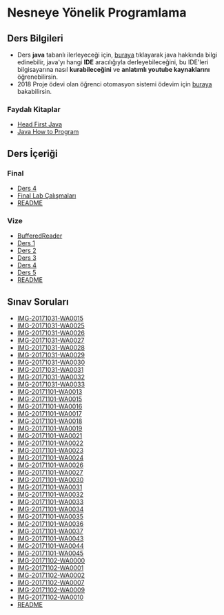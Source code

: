 # Nesneye Yönelik Programlama 

## Ders Bilgileri

- Ders **java** tabanlı ilerleyeceği için, [buraya][Java - yemreak.com] tıklayarak java hakkında bilgi edinebilir, java'yı hangi **IDE** aracılığıyla derleyebileceğini, bu IDE'leri bilgisayarına nasıl **kurabileceğini** ve **anlatımlı youtube kaynaklarını** öğrenebilirsin.
- 2018 Proje ödevi olan öğrenci otomasyon sistemi ödevim için [buraya][Öğrenci Otomasyon Sistemi] bakabilirsin.

### Faydalı Kitaplar

- [Head First Java]
- [Java How to Program]

[Head First Java]: ..%2F..%2FPDFs%2FHead%20First%20Java.pdf
[Java How to Program]: ..%2F..%2FPDFs%2FJava%20How%20to%20Program.pdf
[Java - yemreak.com]: https://www.yemreak.com/p/java.html
[Öğrenci Otomasyon Sistemi]: https://github.com/yedhrab/JavaProjects/tree/master/NetBeans-Projects/OgrenciOtomasyonu
<!--Index-->

## Ders İçeriği


### Final

- [Ders 4](./Ders%20%C4%B0%C3%A7eri%C4%9Fi/Final/Ders%204.pdf)
- [Final Lab Çalışmaları](./Ders%20%C4%B0%C3%A7eri%C4%9Fi/Final/Final%20Lab%20%C3%87al%C4%B1%C5%9Fmalar%C4%B1.rar)
- [README](./Ders%20%C4%B0%C3%A7eri%C4%9Fi/Final/README.md)

### Vize

- [BufferedReader](./Ders%20%C4%B0%C3%A7eri%C4%9Fi/Vize/BufferedReader.pdf)
- [Ders 1](./Ders%20%C4%B0%C3%A7eri%C4%9Fi/Vize/Ders%201.pdf)
- [Ders 2](./Ders%20%C4%B0%C3%A7eri%C4%9Fi/Vize/Ders%202.pdf)
- [Ders 3](./Ders%20%C4%B0%C3%A7eri%C4%9Fi/Vize/Ders%203.pdf)
- [Ders 4](./Ders%20%C4%B0%C3%A7eri%C4%9Fi/Vize/Ders%204.pdf)
- [Ders 5](./Ders%20%C4%B0%C3%A7eri%C4%9Fi/Vize/Ders%205.pdf)
- [README](./Ders%20%C4%B0%C3%A7eri%C4%9Fi/Vize/README.md)

## Sınav Soruları

- [IMG-20171031-WA0015](./S%C4%B1nav%20Sorular%C4%B1/IMG-20171031-WA0015.jpg)
- [IMG-20171031-WA0025](./S%C4%B1nav%20Sorular%C4%B1/IMG-20171031-WA0025.jpg)
- [IMG-20171031-WA0026](./S%C4%B1nav%20Sorular%C4%B1/IMG-20171031-WA0026.jpg)
- [IMG-20171031-WA0027](./S%C4%B1nav%20Sorular%C4%B1/IMG-20171031-WA0027.jpg)
- [IMG-20171031-WA0028](./S%C4%B1nav%20Sorular%C4%B1/IMG-20171031-WA0028.jpg)
- [IMG-20171031-WA0029](./S%C4%B1nav%20Sorular%C4%B1/IMG-20171031-WA0029.jpg)
- [IMG-20171031-WA0030](./S%C4%B1nav%20Sorular%C4%B1/IMG-20171031-WA0030.jpg)
- [IMG-20171031-WA0031](./S%C4%B1nav%20Sorular%C4%B1/IMG-20171031-WA0031.jpg)
- [IMG-20171031-WA0032](./S%C4%B1nav%20Sorular%C4%B1/IMG-20171031-WA0032.jpg)
- [IMG-20171031-WA0033](./S%C4%B1nav%20Sorular%C4%B1/IMG-20171031-WA0033.jpg)
- [IMG-20171101-WA0013](./S%C4%B1nav%20Sorular%C4%B1/IMG-20171101-WA0013.jpg)
- [IMG-20171101-WA0015](./S%C4%B1nav%20Sorular%C4%B1/IMG-20171101-WA0015.jpg)
- [IMG-20171101-WA0016](./S%C4%B1nav%20Sorular%C4%B1/IMG-20171101-WA0016.jpg)
- [IMG-20171101-WA0017](./S%C4%B1nav%20Sorular%C4%B1/IMG-20171101-WA0017.jpg)
- [IMG-20171101-WA0018](./S%C4%B1nav%20Sorular%C4%B1/IMG-20171101-WA0018.jpg)
- [IMG-20171101-WA0019](./S%C4%B1nav%20Sorular%C4%B1/IMG-20171101-WA0019.jpg)
- [IMG-20171101-WA0021](./S%C4%B1nav%20Sorular%C4%B1/IMG-20171101-WA0021.jpg)
- [IMG-20171101-WA0022](./S%C4%B1nav%20Sorular%C4%B1/IMG-20171101-WA0022.jpg)
- [IMG-20171101-WA0023](./S%C4%B1nav%20Sorular%C4%B1/IMG-20171101-WA0023.jpg)
- [IMG-20171101-WA0024](./S%C4%B1nav%20Sorular%C4%B1/IMG-20171101-WA0024.jpg)
- [IMG-20171101-WA0026](./S%C4%B1nav%20Sorular%C4%B1/IMG-20171101-WA0026.jpg)
- [IMG-20171101-WA0027](./S%C4%B1nav%20Sorular%C4%B1/IMG-20171101-WA0027.jpg)
- [IMG-20171101-WA0030](./S%C4%B1nav%20Sorular%C4%B1/IMG-20171101-WA0030.jpg)
- [IMG-20171101-WA0031](./S%C4%B1nav%20Sorular%C4%B1/IMG-20171101-WA0031.jpg)
- [IMG-20171101-WA0032](./S%C4%B1nav%20Sorular%C4%B1/IMG-20171101-WA0032.jpg)
- [IMG-20171101-WA0033](./S%C4%B1nav%20Sorular%C4%B1/IMG-20171101-WA0033.jpg)
- [IMG-20171101-WA0034](./S%C4%B1nav%20Sorular%C4%B1/IMG-20171101-WA0034.jpg)
- [IMG-20171101-WA0035](./S%C4%B1nav%20Sorular%C4%B1/IMG-20171101-WA0035.jpg)
- [IMG-20171101-WA0036](./S%C4%B1nav%20Sorular%C4%B1/IMG-20171101-WA0036.jpg)
- [IMG-20171101-WA0037](./S%C4%B1nav%20Sorular%C4%B1/IMG-20171101-WA0037.jpg)
- [IMG-20171101-WA0043](./S%C4%B1nav%20Sorular%C4%B1/IMG-20171101-WA0043.jpg)
- [IMG-20171101-WA0044](./S%C4%B1nav%20Sorular%C4%B1/IMG-20171101-WA0044.jpg)
- [IMG-20171101-WA0045](./S%C4%B1nav%20Sorular%C4%B1/IMG-20171101-WA0045.jpg)
- [IMG-20171102-WA0000](./S%C4%B1nav%20Sorular%C4%B1/IMG-20171102-WA0000.jpg)
- [IMG-20171102-WA0001](./S%C4%B1nav%20Sorular%C4%B1/IMG-20171102-WA0001.jpg)
- [IMG-20171102-WA0002](./S%C4%B1nav%20Sorular%C4%B1/IMG-20171102-WA0002.jpg)
- [IMG-20171102-WA0007](./S%C4%B1nav%20Sorular%C4%B1/IMG-20171102-WA0007.jpg)
- [IMG-20171102-WA0009](./S%C4%B1nav%20Sorular%C4%B1/IMG-20171102-WA0009.jpg)
- [IMG-20171102-WA0010](./S%C4%B1nav%20Sorular%C4%B1/IMG-20171102-WA0010.jpg)
- [README](./S%C4%B1nav%20Sorular%C4%B1/README.md)



<!--Index-->
